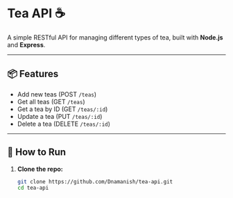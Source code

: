 # Tea API ☕

A simple RESTful API for managing different types of tea, built with **Node.js** and **Express**.

---

## 📦 Features

- Add new teas (POST `/teas`)
- Get all teas (GET `/teas`)
- Get a tea by ID (GET `/teas/:id`)
- Update a tea (PUT `/teas/:id`)
- Delete a tea (DELETE `/teas/:id`)

---

## 🚀 How to Run

1. **Clone the repo:**

   ```bash
   git clone https://github.com/Dnamanish/tea-api.git
   cd tea-api
